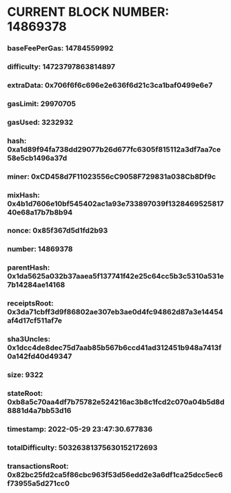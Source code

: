 # CURRENT BLOCK NUMBER: 14869378

### baseFeePerGas: 14784559992
### difficulty: 14723797863814897
### extraData: 0x706f6f6c696e2e636f6d21c3ca1baf0499e6e7
### gasLimit: 29970705
### gasUsed: 3232932
### hash: 0xa1d89f94fa738dd29077b26d677fc6305f815112a3df7aa7ce58e5cb1496a37d
### miner: 0xCD458d7F11023556cC9058F729831a038Cb8Df9c
### mixHash: 0x4b1d7606e10bf545402ac1a93e733897039f132846952581740e68a17b7b8b94
### nonce: 0x85f367d5d1fd2b93
### number: 14869378
### parentHash: 0x1da5625a032b37aaea5f137741f42e25c64cc5b3c5310a531e7b14284ae14168
### receiptsRoot: 0x3da71cbff3d9f86802ae307eb3ae0d4fc94862d87a3e14454af4d17cf511af7e
### sha3Uncles: 0x1dcc4de8dec75d7aab85b567b6ccd41ad312451b948a7413f0a142fd40d49347
### size: 9322
### stateRoot: 0xb8a5c70aa4df7b75782e524216ac3b8c1fcd2c070a04b5d8d8881d4a7bb53d16
### timestamp: 2022-05-29 23:47:30.677836
### totalDifficulty: 50326381375630152172693
### transactionsRoot: 0x82bc25fd2ca5f86cbc963f53d56edd2e3a6df1ca25dcc5ec6f73955a5d271cc0
